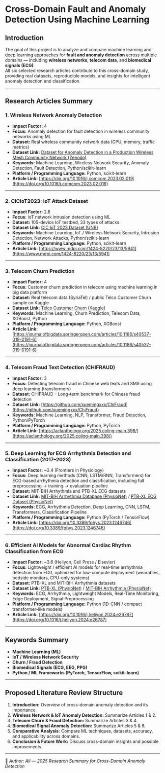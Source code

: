# Cross-Domain Fault and Anomaly Detection Using Machine Learning

## Introduction
The goal of this project is to analyze and compare machine learning and deep learning approaches for **fault and anomaly detection** across multiple domains — including **wireless networks**, **telecom data**, and **biomedical signals (ECG)**.  
All six selected research articles contribute to this cross-domain study, providing real datasets, reproducible models, and insights for intelligent anomaly detection and classification.

---

## Research Articles Summary

### **1. Wireless Network Anomaly Detection**
- **Impact Factor:** 4  
- **Focus:** Anomaly detection for fault detection in wireless community networks using ML  
- **Dataset:** Real wireless community network data (CPU, memory, traffic metrics)  
- **Dataset Link:** [Dataset for Anomaly Detection in a Production Wireless Mesh Community Network (Zenodo)](https://doi.org/10.7910/DVN/NKTFZM)  
- **Keywords:** Machine Learning, Wireless Network Security, Anomaly Detection, Fault Detection, Python/scikit-learn  
- **Platform / Programming Language:** Python, scikit-learn  
- **Article Link:** [https://doi.org/10.1016/j.comcom.2023.02.019](https://doi.org/10.1016/j.comcom.2023.02.019)

---

### **2. CICIoT2023: IoT Attack Dataset**
- **Impact Factor:** 2.8  
- **Focus:** IoT network intrusion detection using ML  
- **Dataset:** 105-device IoT testbed, 33 types of attacks  
- **Dataset Link:** [CIC IoT 2023 Dataset (UNB)](https://www.unb.ca/cic/datasets/iotdataset-2023.html)  
- **Keywords:** Machine Learning, IoT / Wireless Network Security, Intrusion Detection, Network Attacks, Python/scikit-learn  
- **Platform / Programming Language:** Python, scikit-learn  
- **Article Link:** [https://www.mdpi.com/1424-8220/23/13/5941](https://www.mdpi.com/1424-8220/23/13/5941)

---

### **3. Telecom Churn Prediction**
- **Impact Factor:** 4  
- **Focus:** Customer churn prediction in telecom using machine learning in big data platform  
- **Dataset:** Real telecom data (SyriaTel) / public Telco Customer Churn sample on Kaggle  
- **Dataset Link:** [Telco Customer Churn (Kaggle)](https://www.kaggle.com/datasets/blastchar/telco-customer-churn)  
- **Keywords:** Machine Learning, Churn Prediction, Telecom Data, XGBoost, Python  
- **Platform / Programming Language:** Python, XGBoost  
- **Article Link:** [https://journalofbigdata.springeropen.com/articles/10.1186/s40537-019-0191-6](https://journalofbigdata.springeropen.com/articles/10.1186/s40537-019-0191-6)

---

### **4. Telecom Fraud Text Detection (CHIFRAUD)**
- **Impact Factor:** 3  
- **Focus:** Detecting telecom fraud in Chinese web texts and SMS using deep learning (transformers)  
- **Dataset:** CHIFRAUD – Long-term benchmark for Chinese fraud detection  
- **Dataset Link:** [https://github.com/xuemingxxx/ChiFraud](https://github.com/xuemingxxx/ChiFraud)  
- **Keywords:** Machine Learning, NLP, Transformer, Fraud Detection, Python/PyTorch  
- **Platform / Programming Language:** Python, PyTorch  
- **Article Link:** [https://aclanthology.org/2025.coling-main.398/](https://aclanthology.org/2025.coling-main.398/)

---

### **5. Deep Learning for ECG Arrhythmia Detection and Classification (2017–2023)**
- **Impact Factor:** ~3.4 (Frontiers in Physiology)  
- **Focus:** Deep learning methods (CNN, LSTM/RNN, Transformers) for ECG-based arrhythmia detection and classification, including full preprocessing → training → evaluation pipeline  
- **Dataset:** MIT-BIH Arrhythmia and PTB-XL ECG datasets  
- **Dataset Link:** [MIT-BIH Arrhythmia Database (PhysioNet)](https://physionet.org/content/mitdb/1.0.0/) / [PTB-XL ECG Dataset (PhysioNet)](https://physionet.org/content/ptb-xl/1.0.3/)  
- **Keywords:** ECG, Arrhythmia Detection, Deep Learning, CNN, LSTM, Transformers, Classification Pipeline  
- **Platform / Programming Language:** Python (PyTorch / TensorFlow)  
- **Article Link:** [https://doi.org/10.3389/fphys.2023.1246746](https://doi.org/10.3389/fphys.2023.1246746)

---

### **6. Efficient AI Models for Abnormal Cardiac Rhythm Classification from ECG**
- **Impact Factor:** ~3.6 (Heliyon, Cell Press / Elsevier)  
- **Focus:** Lightweight / efficient AI models for real-time arrhythmia detection from ECG, optimized for low-compute deployment (wearables, bedside monitors, CPU-only systems)  
- **Dataset:** PTB-XL and MIT-BIH Arrhythmia datasets  
- **Dataset Link:** [PTB-XL (PhysioNet)](https://physionet.org/content/ptb-xl/1.0.3/) / [MIT-BIH Arrhythmia (PhysioNet)](https://physionet.org/content/mitdb/1.0.0/)  
- **Keywords:** ECG, Arrhythmia, Lightweight Models, Real-Time Monitoring, Edge Deployment, Signal Preprocessing  
- **Platform / Programming Language:** Python (1D-CNN / compact transformer-like models)  
- **Article Link:** [https://doi.org/10.1016/j.heliyon.2024.e26787](https://doi.org/10.1016/j.heliyon.2024.e26787)

---

## Keywords Summary
- **Machine Learning (ML)**  
- **IoT / Wireless Network Security**  
- **Churn / Fraud Detection**  
- **Biomedical Signals (ECG, EEG, PPG)**  
- **Python / ML Frameworks (PyTorch, TensorFlow, scikit-learn)**

---

## Proposed Literature Review Structure
1. **Introduction:** Overview of cross-domain anomaly detection and its importance.  
2. **Wireless Network & IoT Anomaly Detection:** Summarize Articles 1 & 2.  
3. **Telecom Churn & Fraud Detection:** Summarize Articles 3 & 4.  
4. **Biomedical Signal Anomaly Detection:** Summarize Articles 5 & 6.  
5. **Comparative Analysis:** Compare ML techniques, datasets, accuracy, and applicability across domains.  
6. **Conclusion & Future Work:** Discuss cross-domain insights and possible improvements.  

---

📘 *Author: Ali — 2025 Research Summary for Cross-Domain Anomaly Detection*


